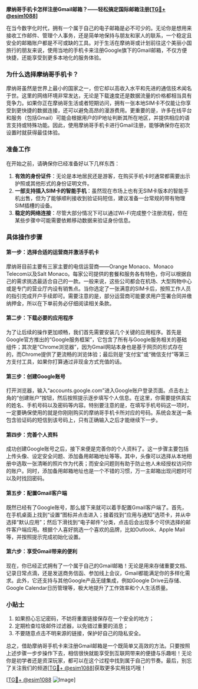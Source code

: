 **摩纳哥手机卡怎样注册Gmail邮箱？——轻松搞定国际邮箱注册[[TG💪+ @esim1088](https://t.me/s/esim1088)]**

在当今数字化时代，拥有一个属于自己的电子邮箱是必不可少的。无论你是想用来接收工作邮件、管理个人事务，还是简单地保持与朋友和家人的联系，一个稳定且安全的邮箱账户都是不可或缺的工具。对于生活在摩纳哥或计划前往这个美丽小国旅行的朋友来说，使用当地的手机卡来注册Google旗下的Gmail邮箱，不仅方便快捷，还能享受到更多本地化的服务体验。

### 为什么选择摩纳哥手机卡？

摩纳哥虽然是世界上最小的国家之一，但它却以高收入水平和先进的通信技术闻名于世。这里的网络环境非常发达，无论是下载速度还是数据流量的价格都相当具有竞争力。如果你正在摩纳哥生活或者短期访问，拥有一张本地SIM卡不仅能让你享受到更快捷的数据连接，还可以避免高昂的漫游费用。更重要的是，许多在线平台和服务（包括Gmail）可能会根据用户的IP地址判断其所在地区，并提供相应的语言支持或特殊功能。因此，使用摩纳哥手机卡进行Gmail注册，能够确保你在初次设置时就获得最佳体验。

### 准备工作

在开始之前，请确保你已经准备好以下几样东西：

1. **有效的身份证件**：无论是本地居民还是游客，在购买手机卡时通常都需要出示护照或其他形式的身份证明文件。
2. **一部支持插入SIM卡的智能手机**：虽然现在市场上也有无SIM卡版本的智能手机出售，但为了能够顺利接收到验证码短信，建议准备一台常规的带有物理SIM插槽的设备。
3. **稳定的网络连接**：尽管大部分情况下可以通过Wi-Fi完成整个注册流程，但在某些步骤中可能需要依赖移动数据来验证身份信息。

### 具体操作步骤

#### 第一步：选择合适的运营商并激活手机卡

摩纳哥目前主要有三家主要的电信运营商——Orange Monaco、Monaco Telecom以及Salt Monaco。每家公司提供的套餐和服务各有特色，你可以根据自己的需求挑选最适合自己的一款。一般来说，这些公司都会在机场、大型购物中心或是专门的营业厅内设有销售点。当你选定了一张满意的SIM卡后，按照工作人员的指引完成开户手续即可。需要注意的是，部分运营商可能要求用户签署合同并缴纳押金，所以在下单前务必仔细阅读相关条款。

#### 第二步：下载必要的应用程序

为了让后续的操作更加顺畅，我们首先需要安装几个关键的应用程序。首先是Google官方推出的“Google服务框架”，它包含了所有与Google服务相关的基础组件；其次是“Chrome浏览器”，因为Gmail网站本身也是基于网页的形式存在的，而Chrome提供了更流畅的浏览体验；最后则是“支付宝”或“微信支付”等第三方支付工具，如果你打算通过非现金方式充值的话。

#### 第三步：创建Google账号

打开浏览器，输入“accounts.google.com”进入Google账户登录页面。点击右上角的“创建账户”按钮，然后按照提示逐步填写个人信息。在这里，你需要提供真实的姓名、手机号码以及密码等内容。特别要注意的是，在填写手机号码这一项时，一定要确保使用的就是你刚刚购买的摩纳哥手机卡所对应的号码。系统会发送一条包含验证码的短信到该号码上，只有正确输入之后才能继续下一步。

#### 第四步：完善个人资料

成功创建Google账号之后，接下来便是完善你的个人资料了。这一步骤主要包括上传头像、设定安全问题、添加备用邮箱地址等等。其中，头像可以选择从本地相册中选取一张清晰的照片作为代表；而安全问题则有助于防止他人未经授权访问你的账户。同时，添加备用邮箱地址也是一个不错的习惯，万一主邮箱出现问题时可以及时找回密码。

#### 第五步：配置Gmail客户端

既然已经有了Google账号，那么接下来就可以着手配置Gmail客户端了。首先，在手机桌面上找到“设置”图标并点击进入；接着找到“应用与通知”选项卡，并从中选择“默认应用”；然后下滑找到“电子邮件”分类，点击后会出现多个可供选择的邮件客户端应用。根据个人喜好挑选一个喜欢的品牌，比如Outlook、Apple Mail等，并按照提示完成初始化设置。

#### 第六步：享受Gmail带来的便利

现在，你已经正式拥有了一个属于自己的Gmail邮箱！无论是用来存储重要文档、记录日常点滴，还是发送商务信函、参加线上会议，Gmail都能满足你的多样化需求。此外，它还支持与其他Google产品无缝集成，例如Google Drive云存储、Google Calendar日历管理等，极大地提升了工作效率和个人生活质量。

### 小贴士

1. 如果担心忘记密码，不妨将重置链接保存在一个安全的地方；
2. 定期检查垃圾邮件过滤器，以免错过重要的消息；
3. 不要随意点击不明来源的链接，保护好自己的隐私安全。

总之，借助摩纳哥手机卡来注册Gmail邮箱是一个既简单又高效的方法。只要按照上述步骤一步步操作下去，相信很快就能享受到互联网带来的便捷与乐趣啦！无论你是初学者还是资深玩家，都可以在这个过程中找到属于自己的节奏。最后，别忘了关注我们的频道[[TG💪+ @esim1088](https://t.me/s/esim1088)]获取更多实用技巧哦！

[[TG💪+ @esim1088](https://t.me/s/esim1088) ![Image](https://i.postimg.cc/4NQfJmqS/Snipaste-2025-05-13-00-14-12.png)]